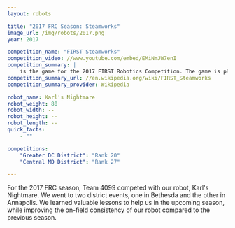 ```yaml
---
layout: robots

title: "2017 FRC Season: Steamworks"
image_url: /img/robots/2017.png
year: 2017

competition_name: "FIRST Steamworks"
competition_video: //www.youtube.com/embed/EMiNmJW7enI
competition_summary: |
    is the game for the 2017 FIRST Robotics Competition. The game is played by two alliances of three teams each. Their robots compete on a field by delivering large plastic gears to an "airship" structure in the middle of the field. Additional points are scored by shooting wiffleball-sized "fuel" spheres into a goal. At the end of the match, robots earn a large number of points by climbing a team-supplied rope on the airship.
competition_summary_url: //en.wikipedia.org/wiki/FIRST_Steamworks
competition_summary_provider: Wikipedia

robot_name: Karl's Nightmare
robot_weight: 80
robot_width: --
robot_height: --
robot_length: --
quick_facts:
    - ""

competitions:
    "Greater DC District": "Rank 20"
    "Central MD District": "Rank 27"

---
```


For the 2017 FRC season, Team 4099 competed with our robot, Karl's Nightmare. We went to two district events, one in Bethesda and the other in Annapolis. We learned valuable lessons to help us in the upcoming season, while improving the on-field consistency of our robot compared to the previous season.